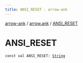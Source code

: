 ```yaml
---
title: ANSI_RESET - arrow-ank
---
```


[arrow-ank](../index.html) / [arrow.ank](index.html) / [ANSI_RESET](./-a-n-s-i_-r-e-s-e-t.html)

# ANSI_RESET

`const val ANSI_RESET: `[`String`](https://kotlinlang.org/api/latest/jvm/stdlib/kotlin/-string/index.html)